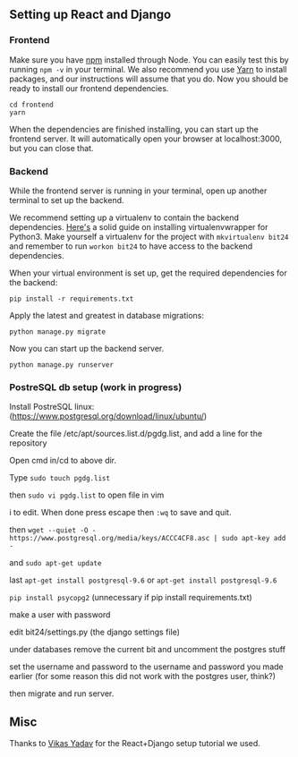 ## Setting up React and Django

### Frontend
Make sure you have [npm](https://nodejs.org/en/) installed through Node. You can easily test this by running `npm -v` in your terminal. We also recommend you use [Yarn](https://yarnpkg.com/lang/en/) to install packages, and our instructions will assume that you do.
Now you should be ready to install our frontend dependencies.
```
cd frontend
yarn
```

When the dependencies are finished installing, you can start up the frontend server. It will automatically open your browser at localhost:3000, but you can close that.

### Backend
While the frontend server is running in your terminal, open up another terminal to set up the backend.

We recommend setting up a virtualenv to contain the backend dependencies. [Here's](https://gist.github.com/IamAdiSri/a379c36b70044725a85a1216e7ee9a46) a solid guide on installing virtualenvwrapper for Python3. 
Make yourself a virtualenv for the project with `mkvirtualenv bit24` and remember to run `workon bit24` to have access to the backend dependencies.

When your virtual environment is set up, get the required dependencies for the backend:

`pip install -r requirements.txt`

Apply the latest and greatest in database migrations:

`python manage.py migrate`

Now you can start up the backend server.

`python manage.py runserver`


### PostreSQL db setup (work in progress)
Install PostreSQL linux: (https://www.postgresql.org/download/linux/ubuntu/)

Create the file /etc/apt/sources.list.d/pgdg.list, and add a line for the repository

Open cmd in/cd to above dir.

Type `sudo touch pgdg.list`

then `sudo vi pgdg.list` to open file in vim

i to edit. When done press escape then `:wq` to save and quit.

then `wget --quiet -O - https://www.postgresql.org/media/keys/ACCC4CF8.asc | sudo apt-key add -`

and `sudo apt-get update`

last `apt-get install postgresql-9.6` or `apt-get install postgresql-9.6`

`pip install psycopg2` (unnecessary if pip install requirements.txt)

make a user with password

edit bit24/settings.py (the django settings file)

under databases remove the current bit and uncomment the postgres stuff

set the username and password to the username and password you made earlier (for some reason this did not work with the postgres user, think?)

then migrate and run server.

## Misc
Thanks to [Vikas Yadav](http://v1k45.com/blog/modern-django-part-1-setting-up-django-and-react/) for the React+Django setup tutorial we used.
